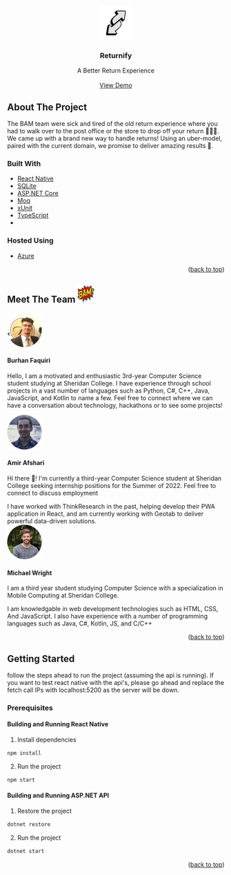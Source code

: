 <div id="top"></div>

<!-- PROJECT LOGO -->
<br />
<div align="center">
    <img src="images/logo-transparent.png" alt="Logo" width="80" height="80">

<h3 align="center">Returnify</h3>

  <p align="center">
    A Better Return Experience
    <br />
    <br />
    <a href="https://www.youtube.com">View Demo</a>
  </p>
</div>







<!-- ABOUT THE PROJECT -->
## About The Project
The BAM team were sick and tired of the old return experience where you had to walk over to the post office or the store to drop off your return 🥱🥱🥱. We came up with a brand new way to handle returns! Using an uber-model, paired with the current domain, we promise to deliver amazing results 🧢.

### Built With

* [React Native](https://reactjs.org/)
* [SQLite](https://sqlite.org/)
* [ASP.NET Core](https://sqlite.org/)
* [Moq](https://github.com/moq/moq4/)
* [xUnit](https://xunit.net/)
* [TypeScript](https://www.typescriptlang.org/)
* 
### Hosted Using
* [Azure](https://azure.microsoft.com/en-us/)
<p align="right">(<a href="#top">back to top</a>)</p>

## Meet The Team <img src="images/team-logo.png" alt="Logo" width="40" height="40">
<img src="images/burhan.png" alt="Logo" width="80" height="80">

#### Burhan Faquiri
Hello, I am a motivated and enthusiastic 3rd-year Computer Science student studying at Sheridan College. I have experience through school projects in a vast number of languages such as Python, C#, C++, Java, JavaScript, and Kotlin to name a few. Feel free to connect where we can have a conversation about technology, hackathons or to see some projects!

<img src="images/amir.png" alt="Logo" width="80" height="80">

#### Amir Afshari
Hi there 👋! I'm currently a third-year Computer Science student at Sheridan College seeking internship positions for the Summer of 2022. Feel free to connect to discuss employment

I have worked with ThinkResearch in the past, helping develop their PWA application in React, and am currently working with Geotab to deliver powerful data-driven solutions.
<br />
<img src="images/mike.png" alt="Logo" width="80" height="80">

#### Michael Wright
I am a third year student studying Computer Science with a specialization in Mobile Computing at Sheridan College. 

I am knowledgable in web development technologies such as HTML, CSS, And JavaScript. I also have experience with a number of programming languages such as Java, C#, Kotlin, JS, and C/C++



<p align="right">(<a href="#top">back to top</a>)</p>


<!-- GETTING STARTED -->
## Getting Started

follow the steps ahead to run the project (assuming the api is running). If you want to test react native with the api's, please go ahead and replace the fetch call IPs with localhost:5200 as the server will be down.

### Prerequisites

#### Building and Running React Native
1. Install dependencies
```sh
npm install
```
2. Run the project
```sh
npm start
```

#### Building and Running ASP.NET API
1. Restore the project
```sh
dotnet restore
```
2. Run the project
```sh
dotnet start
```
<p align="right">(<a href="#top">back to top</a>)</p>

